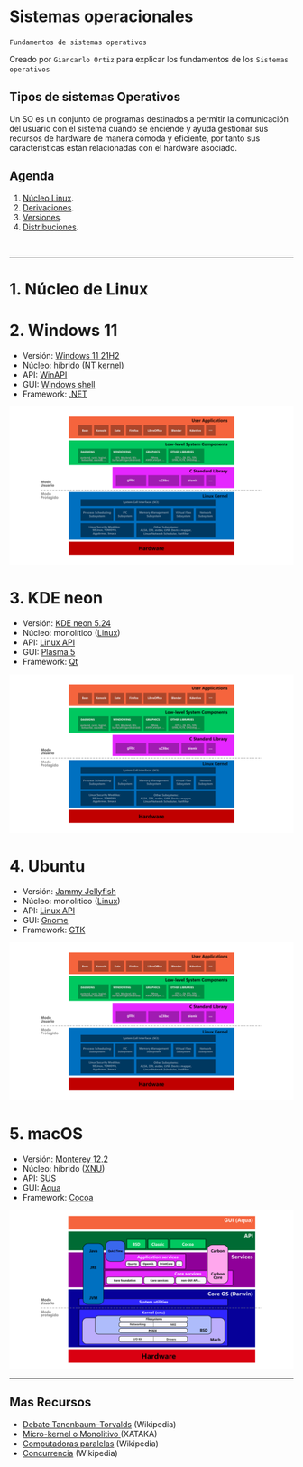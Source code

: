 # Sistemas operacionales
<p><code>Fundamentos de sistemas operativos</code></p>
<p>Creado por <code>Giancarlo Ortiz</code> para explicar los fundamentos de los <code>Sistemas operativos</code></p>

## Tipos de sistemas Operativos
Un SO es un conjunto de programas destinados a permitir la comunicación del usuario con el sistema cuando se enciende y ayuda gestionar sus recursos de hardware de manera cómoda y eficiente, por tanto sus caracteristicas están relacionadas con el hardware asociado.


## Agenda
1. [Núcleo Linux](#1-ubuntu-server).
1. [Derivaciones](#1-ubuntu-server).
1. [Versiones](#2-windows-10).
1. [Distribuciones](#3-kde-neon).

<br>


---
# 1. Núcleo de Linux



# 2. Windows 11
* Versión: [Windows 11 21H2][2_0]
* Núcleo: híbrido ([NT kernel][2_1])
* API: [WinAPI][2_2]
* GUI: [Windows shell][2_3]
* Framework: [.NET][2_4]

![Arquitectura Windows 11](img/linux.svg "Arquitectura Windows 11")

[2_0]:https://en.wikipedia.org/wiki/Windows_11
[2_1]:https://en.wikipedia.org/wiki/Architecture_of_Windows_NT
[2_2]:https://en.wikipedia.org/wiki/Windows_API
[2_3]:https://en.wikipedia.org/wiki/Windows_shell
[2_4]:https://en.wikipedia.org/wiki/.NET_Framework


# 3. KDE neon
* Versión: [KDE neon 5.24][3_0]
* Núcleo: monolítico ([Linux][3_1])
* API: [Linux API][3_2]
* GUI: [Plasma 5][3_3]
* Framework: [Qt][3_4]

![Arquitectura Linux](img/linux.svg "Arquitectura Linux")

[3_0]:https://en.wikipedia.org/wiki/KDE_neon
[3_1]:https://en.wikipedia.org/wiki/Linux_kernel
[3_2]:https://en.wikipedia.org/wiki/Linux_kernel_interfaces
[3_3]:https://es.wikipedia.org/wiki/KDE_Plasma_5
[3_4]:https://en.wikipedia.org/wiki/Qt_(software)#


# 4. Ubuntu
* Versión: [Jammy Jellyfish][4_0]
* Núcleo: monolítico ([Linux][4_1])
* API: [Linux API][4_2]
* GUI: [Gnome][4_3]
* Framework: [GTK][4_4]

![Arquitectura Linux](img/linux.svg "Arquitectura Linux")

[4_0]:https://en.wikipedia.org/wiki/Ubuntu
[4_1]:https://en.wikipedia.org/wiki/Linux_kernel
[4_2]:https://en.wikipedia.org/wiki/Linux_kernel_interfaces
[4_3]:https://en.wikipedia.org/wiki/GNOME
[4_4]:https://en.wikipedia.org/wiki/GTK

# 5. macOS
* Versión: [Monterey 12.2][5_0]
* Núcleo: híbrido ([XNU][5_1])
* API: [SUS][5_2]
* GUI: [Aqua][5_3]
* Framework: [Cocoa][5_4]

![Arquitectura macOS](img/macos.svg "Arquitectura macOS")

[5_0]:https://en.wikipedia.org/wiki/MacOS_Monterey
[5_1]:https://en.wikipedia.org/wiki/XNU
[5_2]:https://en.wikipedia.org/wiki/Single_UNIX_Specification
[5_3]:https://en.wikipedia.org/wiki/Aqua_(user_interface)#
[5_4]:https://en.wikipedia.org/wiki/Cocoa_(API)#


---
## Mas Recursos
- [Debate Tanenbaum–Torvalds](https://es.wikipedia.org/wiki/Debate_Tanenbaum%E2%80%93Torvalds) (Wikipedia)
- [Micro-kernel o Monolitivo ](https://www.xataka.com/historia-tecnologica/linux-esta-obsoleto-historia-detras-declaracion-que-provoco-debate-apasionante-acerca-este-sistema-operativo-1) (XATAKA)
- [Computadoras paralelas](https://es.wikipedia.org/wiki/Computaci%C3%B3n_paralela#Clases_de_computadoras_paralelas) (Wikipedia)
- [Concurrencia](https://es.wikipedia.org/wiki/Concurrencia_(inform%C3%A1tica)) (Wikipedia)